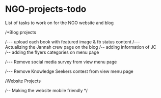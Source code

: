 # NGO-projects-todo
List of tasks to work on for the NGO website and blog


/*Blog projects

/--- upload each book with featured image & fb status content 
/--- Actualizing the Jannah crew page on the blog 
  /-- adding information of JC 
  /-- adding the flyers categories on menu page 


/--- Remove social media survey from view menu page


/--- Remove Knowledge Seekers contest from view menu page



/Website Projects 

/-- Making the website mobile friendly */


